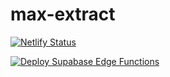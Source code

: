 # max-extract

[![Netlify Status](https://api.netlify.com/api/v1/badges/e4a42de0-6a37-4db7-975d-e6515adbe047/deploy-status)](https://app.netlify.com/sites/max-extract/deploys)

[![Deploy Supabase Edge Functions](https://github.com/jongan69/max-extract/actions/workflows/deploy.yml/badge.svg)](https://github.com/jongan69/max-extract/actions/workflows/deploy.yml)
